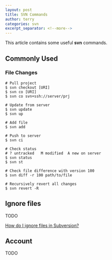 ```yaml
---
layout: post
title: SVN Commands
author: terry
categories: svn
excerpt_separator: <!--more-->
---
```


This article contains some useful **svn** commands.
<!--more-->

## Commonly Used

### File Changes

```shell
# Pull project
$ svn checkout [URI]
$ svn co [URI]
$ svn co svn+ssh://server/prj

# Update from server
$ svn update
$ svn up

# Add file
$ svn add

# Push to server
$ svn ci

# Check status
# ? untracked   M modified  A new on server
$ svn status
$ svn st

# Check file difference with version 100
$ svn diff -r 100 path/to/file

# Recursively revert all changes
$ svn revert -R
```

## Ignore files

TODO

[How do I ignore files in Subversion?](https://stackoverflow.com/questions/86049/how-do-i-ignore-files-in-subversion)

## Account

TODO

